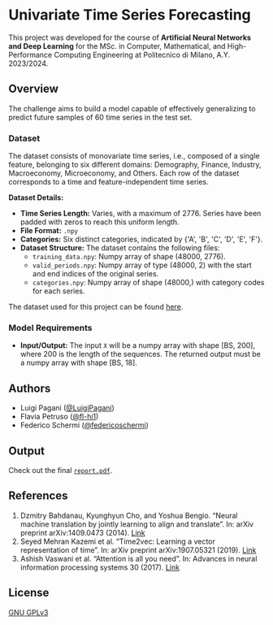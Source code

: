 # Univariate Time Series Forecasting

This project was developed for the course of **Artificial Neural Networks and Deep Learning** for the MSc. in Computer, Mathematical, and High-Performance Computing Engineering at Politecnico di Milano, A.Y. 2023/2024.

## Overview
The challenge aims to build a model capable of effectively generalizing to predict future samples of 60 time series in the test set.

### Dataset
The dataset consists of monovariate time series, i.e., composed of a single feature, belonging to six different domains: Demography, Finance, Industry, Macroeconomy, Microeconomy, and Others. Each row of the dataset corresponds to a time and feature-independent time series.

**Dataset Details:**
- **Time Series Length:** Varies, with a maximum of 2776. Series have been padded with zeros to reach this uniform length.
- **File Format:** `.npy`
- **Categories:** Six distinct categories, indicated by {'A', 'B', 'C', 'D', 'E', 'F'}.
- **Dataset Structure:** The dataset contains the following files:
  - `training_data.npy`: Numpy array of shape (48000, 2776).
  - `valid_periods.npy`: Numpy array of type (48000, 2) with the start and end indices of the original series.
  - `categories.npy`: Numpy array of shape (48000,) with category codes for each series.

The dataset used for this project can be found [here](https://www.kaggle.com/datasets/federicoschermi/time-series-training-dataset?utm_medium=social&utm_campaign=kaggle-dataset-share).

### Model Requirements
- **Input/Output:** The input `X` will be a numpy array with shape [BS, 200], where 200 is the length of the sequences. The returned output must be a numpy array with shape [BS, 18].

## Authors

- Luigi Pagani ([@LuigiPagani](https://github.com/LuigiPagani))
- Flavia Petruso ([@fl-hi1](https://github.com/fl-hi1))
- Federico Schermi ([@federicoschermi](https://github.com/federicoschermi))

## Output

Check out the final [`report.pdf`](./report_final.pdf).

## References
1. Dzmitry Bahdanau, Kyunghyun Cho, and Yoshua Bengio. “Neural machine translation by jointly learning to align and translate”. In: arXiv preprint arXiv:1409.0473 (2014). [Link](https://arxiv.org/abs/1409.0473)
2. Seyed Mehran Kazemi et al. “Time2vec: Learning a vector representation of time”. In: arXiv preprint arXiv:1907.05321 (2019). [Link](https://arxiv.org/abs/1907.05321)
3. Ashish Vaswani et al. “Attention is all you need”. In: Advances in neural information processing systems 30 (2017). [Link](https://arxiv.org/abs/1706.03762)

## License

[GNU GPLv3](https://choosealicense.com/licenses/gpl-3.0/)

